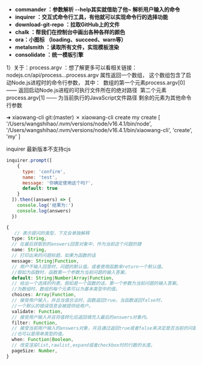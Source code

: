 - **commander ：参数解析 --help其实就借助了他~ 解析用户输入的命令**
- **inquirer ：交互式命令行工具，有他就可以实现命令行的选择功能**
- **download-git-repo ：拉取GitHub上的文件**
- **chalk ：帮我们在控制台中画出各种各样的颜色**
- **ora：小图标 （loading、succeed、warn等）**
- **metalsmith ：读取所有文件，实现模板渲染**
- **consolidate ：统一模板引擎**

1）关于：process.argv ：想了解更多可以看相关链接：nodejs.cn/api/process…process.argv 属性返回一个数组，
这个数组包含了启动Node.js进程时的命令行参数，
其中： 
数组的第一个元素process.argv[0] ——  返回启动Node.js进程的可执行文件所在的绝对路径 
第二个元素process.argv[1] ——  为当前执行的JavaScript文件路径 剩余的元素为其他命令行参数

➜  xiaowang-cli git:(master) ✗ xiaowang-cli create my
create
[
  '/Users/wangshihao/.nvm/versions/node/v16.4.1/bin/node',
  '/Users/wangshihao/.nvm/versions/node/v16.4.1/bin/xiaowang-cli',
  'create',
  'my'
]

inquirer 最新版本不支持cjs

```js
inquirer.prompt([
    {
      type: 'confirm',
      name: 'test',
      message: '你确定使用这个吗?',
      default: true
    }
  ]).then((answers) => {
    console.log('结果为:')
    console.log(answers)
  })
```

```ts
{
   // 表示提问的类型，下文会单独解释
  type: String, 
  // 在最后获取到的answers回答对象中，作为当前这个问题的键
  name: String, 
  // 打印出来的问题标题，如果为函数的话
  message: String|Function, 
  // 用户不输入回答时，问题的默认值。或者使用函数来return一个默认值。
  //假如为函数时，函数第一个参数为当前问题的输入答案。
  default: String|Number|Array|Function,
  // 给出一个选择的列表，假如是一个函数的话，第一个参数为当前问题的输入答案。
  //为数组时，数组的每个元素可以为基本类型中的值。 
  choices: Array|Function, 
  // 接受用户输入，并且当值合法时，函数返回true。当函数返回false时，
  //一个默认的错误信息会被提供给用户。
  validate: Function, 
  // 接受用户输入并且将值转化后返回填充入最后的answers对象内。
  filter: Function, 
  // 接受当前用户输入的answers对象，并且通过返回true或者false来决定是否当前的问题应该去问。
  //也可以是简单类型的值。
  when: Function|Boolean, 
  // 改变渲染list,rawlist,expand或者checkbox时的行数的长度。
  pageSize: Number,
}
```